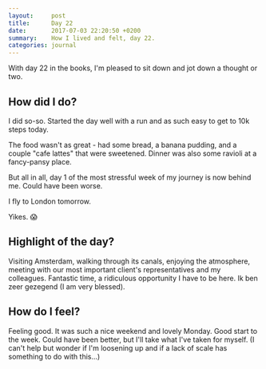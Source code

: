 ```yaml
---
layout:     post
title:      Day 22
date:       2017-07-03 22:20:50 +0200
summary:    How I lived and felt, day 22.
categories: journal
---
```


With day 22 in the books, I'm pleased to sit down and jot down a thought or two.

## How did I do?

I did so-so. Started the day well with a run and as such easy to get to 10k steps today.

The food wasn't as great - had some bread, a banana pudding, and a couple "cafe lattes" that were sweetened. Dinner was also some ravioli at a fancy-pansy place.

But all in all, day 1 of the most stressful week of my journey is now behind me. Could have been worse.

I fly to London tomorrow.

Yikes. 😱

## Highlight of the day?

Visiting Amsterdam, walking through its canals, enjoying the atmosphere, meeting with our most important client's representatives and my colleagues. Fantastic time, a ridiculous opportunity I have to be here. Ik ben zeer gezegend (I am very blessed).

## How do I feel?

Feeling good. It was such a nice weekend and lovely Monday. Good start to the week. Could have been better, but I'll take what I've taken for myself. (I can't help but wonder if I'm loosening up and if a lack of scale has something to do with this...)